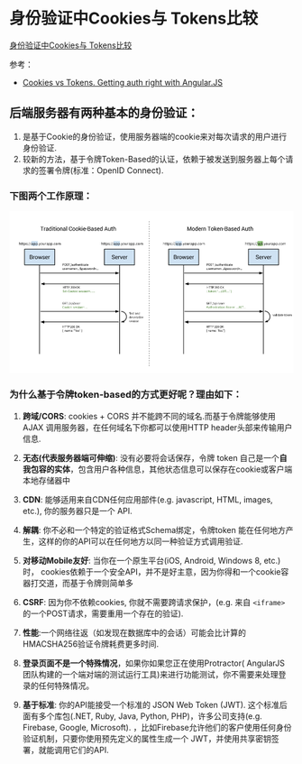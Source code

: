 # 身份验证中Cookies与 Tokens比较

[身份验证中Cookies与 Tokens比较](http://www.jdon.com/46054)

参考：
- [Cookies vs Tokens. Getting auth right with Angular.JS](https://auth0.com/blog/2014/01/07/angularjs-authentication-with-cookies-vs-token/)


## 后端服务器有两种基本的身份验证：

1. 是基于Cookie的身份验证，使用服务器端的cookie来对每次请求的用户进行身份验证.
1. 较新的方法，基于令牌Token-Based的认证，依赖于被发送到服务器上每个请求的签署令牌(标准：OpenID Connect).

### 下图两个工作原理：

![](img/2015_07_21_001_001.png)


### 为什么基于令牌token-based的方式更好呢？理由如下：

1. **跨域/CORS**: cookies + CORS 并不能跨不同的域名.而基于令牌能够使用 AJAX 调用服务器，在任何域名下你都可以使用HTTP header头部来传输用户信息.

1. **无态(代表服务器端可伸缩)**: 没有必要将会话保存，令牌 token 自己是一个**自我包容的实体**，包含用户各种信息，其他状态信息可以保存在cookie或客户端本地存储器中

1. **CDN**: 能够适用来自CDN任何应用部件(e.g. javascript, HTML, images, etc.), 你的服务器只是一个 API.

1. **解耦**: 你不必和一个特定的验证格式Schema绑定，令牌token 能在任何地方产生，这样的你的API可以在任何地方以同一种验证方式调用验证.

1. **对移动Mobile友好**: 当你在一个原生平台(iOS, Android, Windows 8, etc.)时， cookies依赖于一个安全API，并不是好主意，因为你得和一个cookie容器打交道，而基于令牌则简单多

1. **CSRF**: 因为你不依赖cookies, 你就不需要跨请求保护，(e.g. 来自 `<iframe>` 的一个POST请求，需要重用一个存在的验证).

1. **性能**:一个网络往返（如发现在数据库中的会话）可能会比计算的HMACSHA256验证令牌耗费更多时间.

1. **登录页面不是一个特殊情况**，如果你如果您正在使用Protractor( AngularJS 团队构建的一个端对端的测试运行工具)来进行功能测试，你不需要来处理登录的任何特殊情况。

1. **基于标准**: 你的API能接受一个标准的 JSON Web Token (JWT). 这个标准后面有多个库包(.NET, Ruby, Java, Python, PHP)，许多公司支持(e.g. Firebase, Google, Microsoft). ，比如Firebase允许他们的客户使用任何身份验证机制，只要你使用预先定义的属性生成一个 JWT，并使用共享密钥签署，就能调用它们的API.